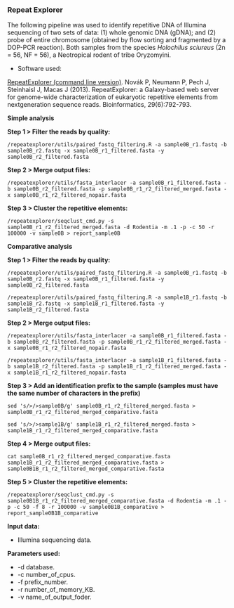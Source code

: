 ### Repeat Explorer

The following pipeline was used to identify repetitive DNA of Illumina sequencing of two sets of data: (1) whole genomic DNA (gDNA); and (2) probe of entire chromosome (obtained by flow sorting and fragmented by a DOP-PCR reaction). Both samples from the species *Holochilus sciureus* (2n = 56, NF = 56), a Neotropical rodent of tribe Oryzomyini.

- Software used:

[RepeatExplorer (command line version)](http://repeatexplorer.org/?page_id=166#command-line-version). Novák P, Neumann P, Pech J, Steinhaisl J, Macas J (2013). RepeatExplorer: a Galaxy-based web server for genome-wide characterization of eukaryotic repetitive elements from nextgeneration sequence reads. Bioinformatics, 29(6):792-793.

**Simple analysis**

**Step 1 > Filter the reads by quality:**

`/repeatexplorer/utils/paired_fastq_filtering.R -a sample0B_r1.fastq -b sample0B_r2.fastq -x sample0B_r1_filtered.fasta -y sample0B_r2_filtered.fasta`
 
**Step 2 > Merge output files:**

`/repeatexplorer/utils/fasta_interlacer -a sample0B_r1_filtered.fasta -b sample0B_r2_filtered.fasta -p sample0B_r1_r2_filtered_merged.fasta -x sample0B_r1_r2_filtered_nopair.fasta`

**Step 3 > Cluster the repetitive elements:**

`/repeatexplorer/seqclust_cmd.py -s sample0B_r1_r2_filtered_merged.fasta -d Rodentia -m .1 -p -c 50 -r 100000 -v sample0B > report_sample0B`

**Comparative analysis**

**Step 1 > Filter the reads by quality:**

`/repeatexplorer/utils/paired_fastq_filtering.R -a sample0B_r1.fastq -b sample0B_r2.fastq -x sample0B_r1_filtered.fasta -y sample0B_r2_filtered.fasta`

`/repeatexplorer/utils/paired_fastq_filtering.R -a sample1B_r1.fastq -b sample1B_r2.fastq -x sample1B_r1_filtered.fasta -y sample1B_r2_filtered.fasta`
  
**Step 2 > Merge output files:**

`/repeatexplorer/utils/fasta_interlacer -a sample0B_r1_filtered.fasta -b sample0B_r2_filtered.fasta -p sample0B_r1_r2_filtered_merged.fasta -x sample0B_r1_r2_filtered_nopair.fasta`

`/repeatexplorer/utils/fasta_interlacer -a sample1B_r1_filtered.fasta -b sample1B_r2_filtered.fasta -p sample1B_r1_r2_filtered_merged.fasta -x sample1B_r1_r2_filtered_nopair.fasta`

**Step 3 > Add an identification prefix to the sample (samples must have the same number of characters in the prefix)**

`sed 's/>/>sample0B/g' sample0B_r1_r2_filtered_merged.fasta > sample0B_r1_r2_filtered_merged_comparative.fasta`

`sed 's/>/>sample1B/g' sample1B_r1_r2_filtered_merged.fasta > sample1B_r1_r2_filtered_merged_comparative.fasta`

**Step 4 > Merge output files:**

`cat sample0B_r1_r2_filtered_merged_comparative.fasta sample1B_r1_r2_filtered_merged_comparative.fasta > sample0B1B_r1_r2_filtered_merged_comparative.fasta`

**Step 5 > Cluster the repetitive elements:**

`/repeatexplorer/seqclust_cmd.py -s sample0B1B_r1_r2_filtered_merged_comparative.fasta -d Rodentia -m .1 -p -c 50 -f 8 -r 100000 -v sample0B1B_comparative > report_sample0B1B_comparative`

**Input data:**
- Illumina sequencing data.

**Parameters used:**
- -d database.
- -c number_of_cpus.
- -f prefix_number.
- -r number_of_memory_KB.
- -v name_of_output_foder.
